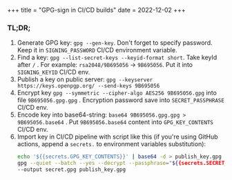 +++
title = "GPG-sign in CI/CD builds"
date = 2022-12-02
+++

### TL;DR;
1. Generate GPG key: `gpg --gen-key`. Don't forget to specify password. Keep it in `SIGNING_PASSWORD` CI/CD environment variable.
2. Find a key: `gpg --list-secret-keys --keyid-format short`. Take keyId after `/` . For example: `rsa2048/9B695056` -> `9B695056`. Put it into `SIGNING_KEYID` CI/CD env.
3. Publish a key on public server: `gpg --keyserver https://keys.openpgp.org/ --send-keys 9B695056`
4. Encrypt key `gpg --symmetric --cipher-algo AES256 9B695056.gpg` into file `9B695056.gpg.gpg` . Encryption password save into `SECRET_PASSPHRASE` CI/CD env.
5. Encode key into base64-string: `base64 9B695056.gpg.gpg > 9B695056.base64` . Put `9B695056.base64` content into `GPG_KEY_CONTENTS` CI/CD env.
6. Import key in CI/CD pipeline with script like this (if you're using GitHub actions, append a `secrets.` to environment variables substitution):
    ```bash
    echo '${{secrets.GPG_KEY_CONTENTS}}' | base64 -d > publish_key.gpg
    gpg --quiet --batch --yes --decrypt --passphrase="${{secrets.SECRET_PASSPHRASE}}" \
    --output secret.gpg publish_key.gpg
    ```

<!-- more -->

